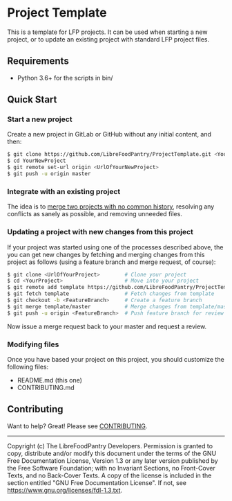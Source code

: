 # Project Template
<!-- Replace the above with your project's title. -->

<!-- Brief description of the project and the problem it solves. -->
This is a template for LFP projects.
It can be used when starting a new project,
or to update an existing project with standard LFP project files.


## Requirements

<!--
List of direct dependencies.
Only constrain version numbers if it is known that this project cannot work with
particular versions.
-->

- Python 3.6+ for the scripts in bin/

## Quick Start

<!--
A short example of installing, running, and using with minimal explanation.
-->

### Start a new project

Create a new project in GitLab or GitHub without any initial content, and then:

```bash
$ git clone https://github.com/LibreFoodPantry/ProjectTemplate.git <YourNewProject>
$ cd YourNewProject
$ git remote set-url origin <UrlOfYourNewProject>
$ git push -u origin master
```

### Integrate with an existing project

The idea is to [merge two projects with no common history](https://thoughts.t37.net/merging-2-different-git-repositories-without-losing-your-history-de7a06bba804),
resolving any conflicts as sanely as possible,
and removing unneeded files.

### Updating a project with new changes from this project

If your project was started using one of the processes described above,
the you can get new changes by fetching and merging changes from this project
as follows (using a feature branch and merge request, of course):

```bash
$ git clone <UrlOfYourProject>        # Clone your project
$ cd <YourProject>                    # Move into your project
$ git remote add template https://github.com/LibreFoodPantry/ProjectTemplate.git   # Add a remote to this project
$ git fetch template                  # Fetch changes from template
$ git checkout -b <FeatureBranch>     # Create a feature branch
$ git merge template/master           # Merge changes from template/master into feature branch; resolve conflicts carefully
$ git push -u origin <FeatureBranch>  # Push feature branch for review
```

Now issue a merge request back to your master and request a review.


### Modifying files

Once you have based your project on this project, you should customize the following files:

- README.md (this one)
- CONTRIBUTING.md


## Contributing

Want to help? Great! Please see [CONTRIBUTING](CONTRIBUTING.md).

---
Copyright (c) <YEAR> The LibreFoodPantry Developers.
Permission is granted to copy, distribute and/or modify this document
under the terms of the GNU Free Documentation License, Version 1.3
or any later version published by the Free Software Foundation;
with no Invariant Sections, no Front-Cover Texts, and no Back-Cover Texts.
A copy of the license is included in the section entitled "GNU
Free Documentation License". If not, see
<https://www.gnu.org/licenses/fdl-1.3.txt>.
